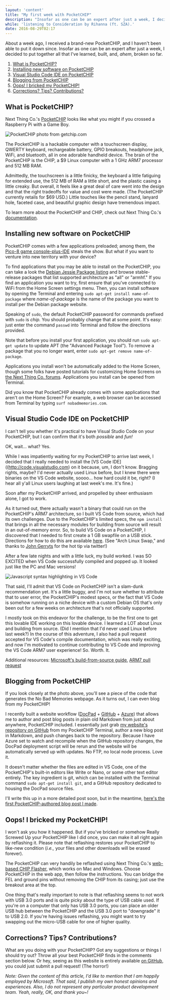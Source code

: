 ```yaml
---
layout: 'content'
title: "My first week with PocketCHIP"
description: "Insofar as one can be an expert after just a week, I decided to start putting together a guide to all things PocketCHIP to share all I've learned, built, and, ahem, broken from time to time."
while: 'listening to Consideration by Rihanna (ft. SZA).'
date: 2016-08-29T02:17
---
```


About a week ago, I received a brand-new PocketCHIP, and I haven't been able to put it down since. Insofar as one can be an expert after just a week, I decided to put together all that I've learned, built, and, *ahem*, broken so far.

1. [What is PocketCHIP?](#what-is-pocketchip)
2. [Installing new software on PocketCHIP](#installing-new-software-on-pocketchip)
3. [Visual Studio Code IDE on PocketCHIP](#visual-studio-code-ide-on-pocketchip)
4. [Blogging from PocketCHIP](#blogging-from-pocketchip)
5. [Oops! I bricked my PocketCHIP!](#oops-i-bricked-my-pocketchip)
6. [Corrections? Tips? Contributions?](#corrections-tips-contributions) 

## What is PocketCHIP?

Next Thing Co.'s [PocketCHIP](https://getchip.com/pages/pocketchip]) looks like what you might if you crossed a Raspberry Pi with a Game Boy. 

![PocketCHIP photo from getchip.com](/img/pocket.jpg)

The PocketCHIP is a hackable computer with a touchscreen display, QWERTY keyboard, rechargeable battery, GPIO breakouts, headphone jack, WiFi, and bluetooth, all in one adorable handheld device. The brain of the PocketCHIP is the CHIP, a $9 Linux computer with a 1 GHz ARM7 processor and 512 MB RAM. 

Admittedly, the touchscreen is a little finicky, the keyboard a little fatiguing for extended use, the 512 MB of RAM a little short, and the plastic casing a little creaky. But overall, it feels like a great deal of care went into the design and that the right tradeoffs for value and cost were made. (The PocketCHIP currently retails for $69 USD.) Little touches like the pencil stand, lanyard hole, faceted case, and beautiful graphic design have tremendous impact.

To learn more about the PocketCHIP and CHIP, check out Next Thing Co.'s [documentation](http://docs.getchip.com/).

## Installing new software on PocketCHIP

PocketCHIP comes with a few applications preloaded; among them, the [Pico-8 game console-plus-IDE](http://www.lexaloffle.com/pico-8.php) steals the show. But what if you want to venture into new territory with your device?

To find applications that you may be able to install on the PocketCHIP, you can take a look the [Debian Jessie Package listing](https://packages.debian.org/jessie/) and browse stable-release packages that list supported architecture as "all" or "armhf." If you find an application you want to try, first ensure that you've connected to WiFi from the Home Screen settings menu. Then, you can install software by opening the Terminal and entering `sudo apt-get install name-of-package` where *name-of-package* is the name of the package you want to install per the Debian package website. 

Speaking of `sudo`, the default PocketCHIP password for commands prefixed with `sudo` is *chip.* You should probably change that at some point. It's easy: just enter the command `passwd` into Terminal and follow the directions provided.

Note that before you install your first application, you should run `sudo apt-get update` to update APT (the "Advanced Package Tool"). To remove a package that you no longer want, enter `sudo apt-get remove name-of-package`.

Applications you install won't be automatically added to the Home Screen, though some folks have posted tutorials for customizing Home Screens on [the Next Thing Co. forums](https://bbs.nextthing.co/). Applications you install can be opened from Terminal. 

Did you know that PocketCHIP already comes with some applications that aren't on the Home Screen? For example, a web browser can be accessed from Terminal by typing `surf nobadmemories.com`.

## Visual Studio Code IDE on PocketCHIP

I can't tell you whether it's practical to have Visual Studio Code on your PocketCHIP, but I can confirm that it's both *possible* and *fun!*

OK, wait... what? Yes.

While I was impatiently waiting for my PocketCHIP to arrive last week, I decided that I really needed to install the [VS Code IDE]((http://code.visualstudio.com) on it because, um, I don't know. Bragging rights, maybe? I'd never actually used Linux before, but I knew there were binaries on the VS Code website, soooo... how hard could it be, right? (I hear all y'all Linux users laughing at last week's me. It's fine.)

Soon after my PocketCHIP arrived, and propelled by sheer enthusiasm alone, I got to work. 

As it turned out, there actually wasn't a binary that could run on the PocketCHIP's ARM7 architecture, so I built VS Code from source, which had its own challenges. Due to the PocketCHIP's limited specs, the `npm install` that brings in all the necessary modules for building from source will result in an out-of-memory error. So, to build VS Code on a PocketCHIP, I discovered that I needed to first create a 1 GB swapfile on a USB stick. Directions for how to do this are available [here](http://raspberrypimaker.com/adding-swap-to-the-raspberrypi/). (See "Arch Linux Swap," and thanks to [John Gerryts](https://twitter.com/phonikg) for the hot tip via twitter!) 

After a few late nights and with a little luck, my build worked. I was SO EXCITED when VS Code successfully compiled and popped up. It looked just like the PC and Mac versions! 

![Javascript syntax highlighting in VS Code](/img/pocketjavascript.jpg)

That said, I'll admit that VS Code on PocketCHIP isn't a slam-dunk recommendation yet. It's a little buggy, and I'm not sure whether to attribute that to user error, the PocketCHIP's modest specs, or the fact that VS Code is somehow running on a niche device with a custom Debian OS that's only been out for a few weeks on architecture that's not officially supported.

I mostly took on this endeavor for the challenge, to be the first one to get this lovable IDE working on this lovable device. I learned a LOT about Linux and building from source. (Did I mention that I'd never used Linux before last week?) In the course of this adventure, I also had a pull request accepted for VS Code's compile documentation, which was really exciting, and now I'm motivated to continue contributing to VS Code and improving the VS Code ARM7 user experience! So. Worth. It.

Additional resources: [Microsoft's build-from-source guide](https://github.com/Microsoft/vscode/wiki/How-to-Contribute#build-and-run-from-source), [ARM7 pull request](https://github.com/Microsoft/vscode/pull/10923)

## Blogging from PocketCHIP

If you look closely at the photo above, you'll see a piece of the code that generates the No Bad Memories webpage. As it turns out, I can even blog from my PocketCHIP! 

I recently built a website workflow ([DocPad](http://www.docpad.org) + [GitHub](http://www.github.com) + [Azure](http://azure.microsoft.com)) that allows me to author and post blog posts in plain old Markdown from just about anywhere, PocketCHIP included. I essentially just grab [my website's repository on GitHub](https://github.com/hxlnt/nobadmemories.com) from my PocketCHIP Terminal, author a new blog post in Markdown, and push changes back to the repository. Because I have Azure set to watch and recompile when the GitHub repository changes, the DocPad deployment script will be rerun and the website will be automatically served up with updates. No FTP, no local node process. Love it.

It doesn't matter whether the files are edited in VS Code, one of the PocketCHIP's built-in editors like Write or Nano, or some other text editor entirely. The key ingredient is git, which can be installed with the Terminal command `sudo apt-get install git`, and a GitHub repository dedicated to housing the DocPad source files.

I'll write this up in a more detailed post soon, but in the meantime, [here's the first PocketCHIP-authored blog post I made](http://nobadmemories.com/blog/2016/08/whaaa-blogging-from-my-pocketchip).

## Oops! I bricked my PocketCHIP!

I won't ask you how it happened. But if you've bricked or somehow Really Screwed Up your PocketCHIP like I did once, you can make it all right again by reflashing it. Please note that reflashing restores your PocketCHIP to like-new condition (*i.e.,* your files and other downloads will be erased forever).

The PocketCHIP can very handily be reflashed using Next Thing Co.'s [web-based CHIP Flasher](http://flash.getchip.com/), which works on Mac and Windows. Choose PocketCHIP in the web app, then follow the instructions. You can bridge the FEL and ground pins without removing the CHIP from its casing; just use the breakout area at the top.

One thing that's really important to note is that reflashing seems to not work with USB 3.0 ports and is quite picky about the type of USB cable used. If you're on a computer that only has USB 3.0 ports, you can place an older USB hub between the PocketCHIP and the USB 3.0 port to "downgrade" it to USB 2.0. If you're having issues reflashing, you might want to try swapping out the micro-USB cable for one of higher quality.

## Corrections? Tips? Contributions?

What are you doing with your PocketCHIP? Got any suggestions or things I should try out? Throw all your best PocketCHIP finds in the comments section below. Or hey, seeing as this website is entirely available [on GitHub](https://github.com/hxlnt/nobadmemories.com/tree/master/src/render/posts), you could just submit a pull request! (The horror!)

*Note: Given the content of this article, I'd like to mention that I am happily employed by Microsoft. That said, I publish my own honest opinions and experiences. Also, I do not represent any particular product development team. Yeah, really, OK, and thank you~!*
